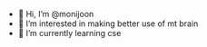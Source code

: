 - 👋 Hi, I’m @monijoon
- 👀 I’m interested in making better use of mt brain
- 🌱 I’m currently learning cse

<!---
monijoon/monijoon is a ✨ special ✨ repository because its `README.md` (this file) appears on your GitHub profile.
You can click the Preview link to take a look at your changes.
--->
